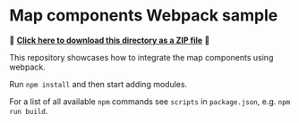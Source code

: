 # Map components Webpack sample

📁 **[Click here to download this directory as a ZIP file](https://github.com/Esri/jsapi-resources/blob/main/zips/map-component-sample-webpack.zip)** 📁

This repository showcases how to integrate the map components using webpack.

Run `npm install` and then start adding modules.

For a list of all available `npm` commands see `scripts` in `package.json`, e.g. `npm run build`.